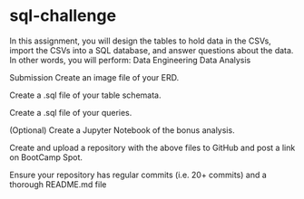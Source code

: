 # sql-challenge
In this assignment, you will design the tables to hold data in the CSVs, import the CSVs into a SQL database, and answer questions about the data. In other words, you will perform:   Data Engineering   Data Analysis


Submission
Create an image file of your ERD.

Create a .sql file of your table schemata.

Create a .sql file of your queries.

(Optional) Create a Jupyter Notebook of the bonus analysis.

Create and upload a repository with the above files to GitHub and post a link on BootCamp Spot.

Ensure your repository has regular commits (i.e. 20+ commits) and a thorough README.md file